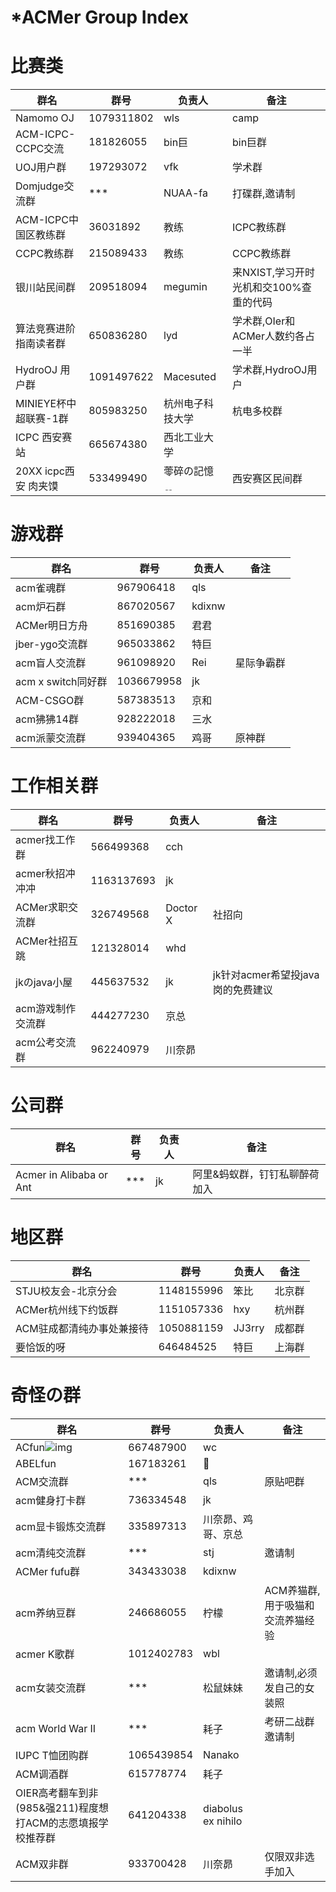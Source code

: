 # ***ACMer Group Index**

# 比赛类

| 群名              | 群号       | 负责人 | 备注    |
| ----------------- | ---------- | ------ | ------- |
| Namomo OJ         | 1079311802 | wls    | camp    |
| ACM-ICPC-CCPC交流 | 181826055  | bin巨  | bin巨群 |
| UOJ用户群 | 197293072  | vfk  | 学术群 |
| Domjudge交流群 | ***  | NUAA-fa  | 打碟群,邀请制 |
| ACM-ICPC中国区教练群 | 36031892  | 教练  | ICPC教练群 |
| CCPC教练群 | 215089433  | 教练  | CCPC教练群 |
| 银川站民间群 | 209518094  | megumin  | 来NXIST,学习开时光机和交100%查重的代码 |
| 算法竞赛进阶指南读者群 | 650836280  | lyd | 学术群,OIer和ACMer人数约各占一半 |
| HydroOJ 用户群 | 1091497622 | Macesuted | 学术群,HydroOJ用户 |
| MINIEYE杯中超联赛-1群 | 805983250 | 杭州电子科技大学 | 杭电多校群 |
| ICPC 西安赛站 | 665674380 | 西北工业大学 |  |
| 20XX icpc西安 肉夹馍 | 533499490 | 蕶碎の記憶﹎ | 西安赛区民间群 |


# 游戏群

| 群名               | 群号       | 负责人 | 备注       |
| ------------------ | ---------- | ------ | ---------- |
| acm雀魂群          | 967906418  | qls    |            |
| acm炉石群          | 867020567  | kdixnw |            |
| ACMer明日方舟      | 851690385  | 君君   |            |
| jber-ygo交流群     | 965033862  | 特巨   |            |
| acm盲人交流群      | 961098920  | Rei    | 星际争霸群 |
| acm x switch同好群 | 1036679958 | jk     |            |
| ACM-CSGO群 | 587383513 | 京和     |            |
| acm狒狒14群 | 928222018 | 三水 | |
| acm派蒙交流群 | 939404365 | 鸡哥 | 原神群 |

# 工作相关群

| 群名              | 群号       | 负责人   | 备注                              |
| ----------------- | ---------- | -------- | --------------------------------- |
| acmer找工作群     | 566499368  | cch      |                                   |
| acmer秋招冲冲冲   | 1163137693 | jk       |                                   |
| ACMer求职交流群   | 326749568  | Doctor X | 社招向                            |
| ACMer社招互跳     | 121328014  | whd      |                                   |
| jkのjava小屋      | 445637532  | jk       | jk针对acmer希望投java岗的免费建议 |
| acm游戏制作交流群 | 444277230  | 京总     |                                   |
| acm公考交流群     | 962240979  | 川奈昴 |                                   |


# 公司群
| 群名               | 群号       | 负责人 | 备注       |
| ------------------ | ---------- | ------ | ---------- |
| Acmer in Alibaba or Ant    | ***  | jk    |  阿里&蚂蚁群，钉钉私聊醉荷加入  |


# 地区群

| 群名                      | 群号       | 负责人 | 备注   |
| ------------------------- | ---------- | ------ | ------ |
| STJU校友会-北京分会       | 1148155996 | 笨比   | 北京群 |
| ACMer杭州线下约饭群       | 1151057336 | hxy    | 杭州群 |
| ACM驻成都清纯办事处兼接待 | 1050881159 | JJ3rry | 成都群 |
| 要恰饭的呀                | 646484525  | 特巨   | 上海群 |


# 奇怪の群

| 群名                                                         | 群号       | 负责人     | 备注     |
| ------------------------------------------------------------ | ---------- | ---------- | -------- |
| ACfun![img](https://cdn.nlark.com/yuque/0/2021/png/148343/1628699544989-e8e8fabb-e27c-49d3-97e0-c9c803973996.png) | 667487900  | wc         |          |
| ABELfun                                                      | 167183261  | 🐏          |          |
| ACM交流群                                                    | ***        | qls        | 原贴吧群 |
| acm健身打卡群                                                | 736334548  | jk         |          |
| acm显卡锻炼交流群                                               | 335897313 | 川奈昴、鸡哥、京总 |  |
| acm清纯交流群                                                | ***        | stj        | 邀请制   |
| ACMer fufu群                                                 | 343433038  | kdixnw     |          |
| acm养纳豆群                                                  | 246686055  | 柠檬       | ACM养猫群,用于吸猫和交流养猫经验 |
| acmer K歌群                                                  | 1012402783 | wbl        |          |
| acm女装交流群                                                | ***        | 松鼠妹妹        | 邀请制,必须发自己的女装照 |
| acm World War II | *** | 耗子 | 考研二战群 邀请制 |
| IUPC T恤团购群 | 1065439854 | Nanako |  |
| ACM调酒群 | 615778774 | 耗子 |  |
| OIER高考翻车到非(985&强211)程度想打ACM的志愿填报学校推荐群 | 641204338 | diabolus ex nihilo |  |
| ACM双非群 | 933700428 | 川奈昴 | 仅限双非选手加入 |


